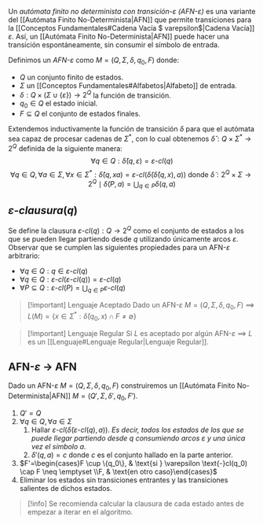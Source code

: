 Un *autómata finito no determinista con transición-$\varepsilon$ (AFN-$\varepsilon$)* es una variante del [[Autómata Finito No-Determinista|AFN]] que permite transiciones para la [[Conceptos Fundamentales#Cadena Vacía $ varepsilon$|Cadena Vacía]] $\varepsilon$. Así, un [[Autómata Finito No-Determinista|AFN]] puede hacer una transición espontáneamente, sin consumir el símbolo de entrada.

Definimos un *AFN-$\varepsilon$* como $M=(Q,\Sigma,\delta, q_0, F)$ donde:
- $Q$ un conjunto finito de estados.
- $\Sigma$ un  [[Conceptos Fundamentales#Alfabetos|Alfabeto]] de entrada.
- $\delta : Q \times (\Sigma \cup \{ \varepsilon \}) \rightarrow 2^Q$ la función de transición.
- $q_0 \in Q$ el estado inicial.
- $F \subseteq Q$ el conjunto de estados finales.

Extendemos inductivamente la función de transición $\delta$ para que el autómata sea capaz de procesar cadenas de $\Sigma^\ast$, con lo cual obtenemos $\hat{\delta} : Q \times \Sigma^\ast \rightarrow 2^Q$ definida de la siguiente manera:
$$
\forall q \in Q : \hat{\delta}(q, \varepsilon) = \varepsilon \text{-}cl(q)
$$$$
\forall q \in Q , \forall a \in \Sigma, \forall x \in \Sigma^\ast : \hat{\delta}(q, xa) = \varepsilon \text{-}cl(\tilde{\delta}(\hat{\delta}(q,x),a)) \text{ donde } \tilde{\delta} : 2^Q \times \Sigma \rightarrow 2^Q \mid \tilde{\delta}(P, a) = \bigcup_{q \in P}\delta(q, a)
$$

## $\varepsilon \text{-} clausura(q)$
Se define la clausura $\varepsilon \text{-} cl(q) : Q \rightarrow 2^Q$ como el conjunto de estados a los que se pueden llegar partiendo desde $q$ utilizando únicamente arcos $\varepsilon$. Observar que se cumplen las siguientes propiedades para un AFN-$\varepsilon$ arbitrario:
- $\forall q \in Q : q \in \varepsilon \text{-}cl(q)$
- $\forall q \in Q : \varepsilon \text{-}cl(\varepsilon \text{-}cl(q)) = \varepsilon \text{-}cl(q)$
- $\forall P \subseteq Q : \varepsilon \text{-}cl(P) = \bigcup_{q \in P}\varepsilon \text{-}cl(q)$

>[!important] Lenguaje Aceptado
>Dado un AFN-$\varepsilon$ $M=(Q,\Sigma,\delta, q_0, F)$  $\implies$  $L(M) = \{ x \in \Sigma^\ast : \hat{\delta}(q_0, x) \cap F \neq \emptyset \}$

>[!important] Lenguaje Regular
>Si $L$ es aceptado por algún AFN-$\varepsilon$ $\implies$ $L$ es un [[Lenguaje#Lenguaje Regular|Lenguaje Regular]].

## AFN-$\varepsilon$ $\rightarrow$ AFN
Dado un AFN-$\varepsilon$  $M=(Q,\Sigma,\delta, q_0, F)$ construiremos un [[Autómata Finito No-Determinista|AFN]] $M=(Q', \Sigma, \delta', q_0, F')$.

1. $Q'=Q$
2.  $\forall q \in Q, \forall a \in \Sigma$
	1. Hallar $\varepsilon \text{-}cl(\tilde{\delta}(\varepsilon \text{-}cl(q), a))$. *Es decir, todos los estados de los que se puede llegar partiendo desde $q$ consumiendo arcos $\varepsilon$ y una única vez el símbolo $a$.*
	2. $\delta'(q, a) = c$ donde $c$ es el conjunto hallado en la parte anterior.
3. $F'=\begin{cases}F \cup \{q_0\},  & \text{si } \varepsilon \text{-}cl(q_0) \cap F \neq \emptyset \\F, & \text{en otro caso}\end{cases}$
4. Eliminar los estados sin transiciones entrantes y las transiciones salientes de dichos estados.

>[!info] 
> Se recomienda calcular la clausura de cada estado antes de empezar a iterar en el algoritmo.
